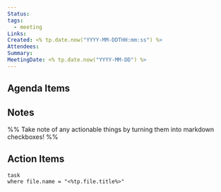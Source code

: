 ```yaml
---
Status: 
tags:
  - meeting
Links: 
Created: <% tp.date.now("YYYY-MM-DDTHH:mm:ss") %>
Attendees: 
Summary:
MeetingDate: <% tp.date.now("YYYY-MM-DD") %>
---
```

## Agenda Items

## Notes
%% Take note of any actionable things by turning them into markdown checkboxes! %%

## Action Items

```dataview
task
where file.name = "<%tp.file.title%>"
```
